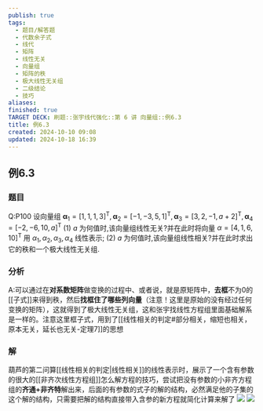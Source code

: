 ```yaml
---
publish: true
tags:
  - 题目/解答题
  - 代数余子式
  - 线代
  - 矩阵
  - 线性无关
  - 向量组
  - 矩阵的秩
  - 极大线性无关组
  - 二级结论
  - 技巧
aliases: 
finished: true
TARGET DECK: 刷题::张宇线代强化::第 6 讲 向量组::例6.3
title: 例6.3
created: 2024-10-10 09:08
updated: 2024-10-18 16:39
---
```

## 例6.3
### 题目
Q:P100 设向量组 ${\mathbf{\alpha }}_{1} = {\lbrack 1,1,1,3\rbrack }^{\mathrm{T}},{\mathbf{\alpha }}_{2} = {\lbrack -1, - 3,5,1\rbrack }^{\mathrm{T}},{\mathbf{\alpha }}_{3} = {\lbrack 3,2, - 1, a + 2\rbrack }^{\mathrm{T}},{\mathbf{\alpha }}_{4} = {\lbrack -2, - 6,{10}, a\rbrack }^{\mathrm{T}}$
(1) $a$ 为何值时,该向量组线性无关?并在此时将向量 $\alpha = {\lbrack 4,1,6,{10}\rbrack }^{\mathrm{T}}$ 用 ${\alpha }_{1},{\alpha }_{2},{\alpha }_{3},{\alpha }_{4}$ 线性表示;
(2) $a$ 为何值时,该向量组线性相关?并在此时求出它的秩和一个极大线性无关组.
### 分析
A:可以通过在**对系数矩阵**做变换的过程中、或者说，就是原矩阵中，**去框**不为0的[[子式]]来得到秩，然后**找框住了哪些列向量**（注意！这里是原始的没有经过任何变换的矩阵），这就得到了极大线性无关组，这和张宇找线性方程组里面基础解系是一样的。注意这里框子式，用到了[[线性相关的判定#部分相关，缩短也相关，原本无关，延长也无关-定理7]]的思想
### 解
葫芦的第二问算[[线性相关的判定|线性相关]]的线性表示时，展示了一个含有参数的很大的[[非齐次线性方程组]]怎么解方程的技巧，尝试把没有参数的小非齐方程组的**齐通+非齐特**解出来，后面的有参数的式子的解的结构，必然满足他的子集的这个解的结构，只需要把解的结构直接带入含参的新方程就简化计算来解了
![](https://img.hwenyi.live/202410190047204.webp)
![](https://img.hwenyi.live/202410190047560.webp)


